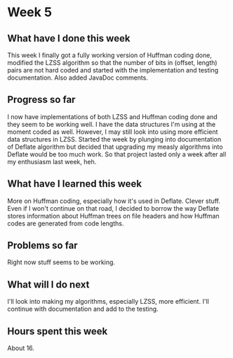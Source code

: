 # Week 5

## What have I done this week
This week I finally got a fully working version of Huffman coding done, modified the LZSS algorithm so that the number of bits in (offset, length) pairs are not hard coded and started with the implementation and testing documentation. Also added JavaDoc comments.

## Progress so far
I now have implementations of both LZSS and Huffman coding done and they seem to be working well. I have the data structures I'm using at the moment coded as well. However, I may still look into using more efficient data structures in LZSS. Started the week by plunging into documentation of Deflate algorithm but decided that upgrading my measly algorithms into Deflate would be too much work. So that project lasted only a week after all my enthusiasm last week, heh.

## What have I learned this week
More on Huffman coding, especially how it's used in Deflate. Clever stuff. Even if I won't continue on that road, I decided to borrow the way Deflate stores information about Huffman trees on file headers and how Huffman codes are generated from code lengths.

## Problems so far
Right now stuff seems to be working. 

## What will I do next
I'll look into making my algorithms, especially LZSS, more efficient. I'll continue with documentation and add to the testing.

## Hours spent this week
About 16.
